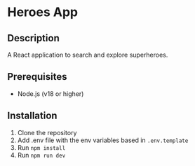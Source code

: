 # Heroes App

## Description

A React application to search and explore superheroes.

## Prerequisites

- Node.js (v18 or higher)

## Installation

1. Clone the repository
2. Add .env file with the env variables based in `.env.template`
3. Run `npm install`
4. Run `npm run dev`

